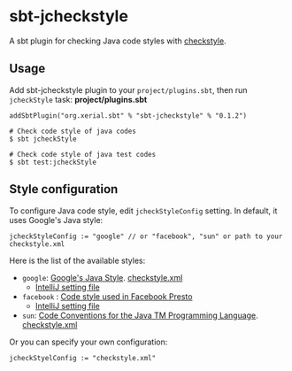# sbt-jcheckstyle
A sbt plugin for checking Java code styles with [checkstyle](http://checkstyle.sourceforge.net/).

## Usage

Add sbt-jcheckstyle plugin to your `project/plugins.sbt`, then run `jcheckStyle` task:
**project/plugins.sbt**
```
addSbtPlugin("org.xerial.sbt" % "sbt-jcheckstyle" % "0.1.2")
```

```
# Check code style of java codes
$ sbt jcheckStyle

# Check code style of java test codes
$ sbt test:jcheckStyle
```

## Style configuration

To configure Java code style, edit `jcheckStyleConfig` setting. In default, it uses Google's Java style:

```
jcheckStyleConfig := "google" // or "facebook", "sun" or path to your checkstyle.xml
```

Here is the list of the available styles:

* `google`:  [Google's Java Style](https://google-styleguide.googlecode.com/svn-history/r130/trunk/javaguide.html). [checkstyle.xml](https://github.com/checkstyle/checkstyle/blob/master/src/main/resources/google_checks.xml)
  * [IntelliJ setting file](https://github.com/google/styleguide/blob/gh-pages/intellij-java-google-style.xml) 
* `facebook` : [Code style used in Facebook Presto](https://github.com/facebook/presto/blob/master/src/checkstyle/checks.xml)
  * [IntelliJ setting file](https://raw.githubusercontent.com/airlift/codestyle/master/IntelliJIdea13/Airlift.xml)
* `sun`: [Code Conventions for the Java TM Programming Language](http://www.oracle.com/technetwork/java/codeconvtoc-136057.html).
[checkstyle.xml](https://github.com/checkstyle/checkstyle/blob/master/src/main/resources/sun_checks.xml)

Or you can specify your own configuration:
```
jcheckStyelConfig := "checkstyle.xml"
```
